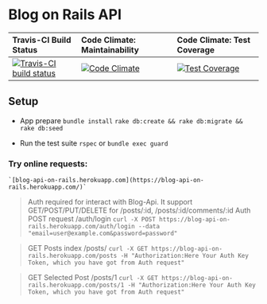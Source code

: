 # Blog on Rails API

| Travis-CI Build Status | Code Climate: Maintainability | Code Climate: Test Coverage |
| :---- | :------ | :---- |
[ ![Travis-CI build status][1]][2] | [![Code Climate][3]][4] | [![Test Coverage][5]][6] |

[1]: https://travis-ci.org/NikolaiIvanov/blog-api.svg?branch=master
[2]: https://travis-ci.org/NikolaiIvanov/blog-api
[3]: https://api.codeclimate.com/v1/badges/ee7d4001f3ec17cb9ec7/maintainability
[4]: https://codeclimate.com/github/NikolaiIvanov/blog-api/maintainability
[5]: https://api.codeclimate.com/v1/badges/ee7d4001f3ec17cb9ec7/test_coverage
[6]: https://codeclimate.com/github/NikolaiIvanov/blog-api/test_coverage


## Setup

* App prepare
  `bundle install`
  `rake db:create && rake db:migrate && rake db:seed`

* Run the test suite
  `rspec` or
  `bundle exec guard`

### Try online requests:
    `[blog-api-on-rails.herokuapp.com](https://blog-api-on-rails.herokuapp.com/)`

> Auth required for interact with Blog-Api. It support GET/POST/PUT/DELETE for /posts/:id, /posts/:id/comments/:id
> Auth POST request /auth/login
`curl -X POST https://blog-api-on-rails.herokuapp.com/auth/login --data "email=user@example.com&password=password"`

> GET Posts index /posts/
`curl -X GET https://blog-api-on-rails.herokuapp.com/posts -H "Authorization:Here Your Auth Key Token, which you have got from Auth request"`

> GET Selected Post /posts/1
`curl -X GET https://blog-api-on-rails.herokuapp.com/posts/1 -H "Authorization:Here Your Auth Key Token, which you have got from Auth request"`
